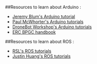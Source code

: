 ##Resources to learn about Arduino : 

* [Jeremy Blum's Arduino tutorial](https://www.youtube.com/playlist?list=PLA567CE235D39FA84)
* [Paul McWhorter's Arduino tutorials](https://www.youtube.com/playlist?list=PLGs0VKk2DiYw-L-RibttcvK-WBZm8WLEP)
* [DroneBot Workshop's Arduino tutorials](https://www.youtube.com/channel/UCzml9bXoEM0itbcE96CB03w/playlists)
* [ERC BPGC handbook](https://erc-bpgc.github.io/handbook/electronics/Development_Boards/Arduino/)

##Resources to learn about ROS : 

* [RSL's ROS tutorials](https://www.youtube.com/playlist?list=PLE-BQwvVGf8HOvwXPgtDfWoxd4Cc6ghiP)
* [Justin Huang's ROS tutorials](https://www.youtube.com/playlist?list=PLJNGprAk4DF5PY0kB866fEZfz6zMLJTF8)
